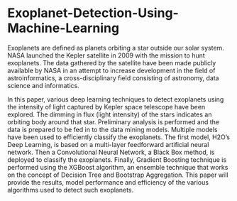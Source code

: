 # Exoplanet-Detection-Using-Machine-Learning

Exoplanets are defined as planets orbiting a star outside our solar system. NASA launched the Kepler satellite in 2009 with the mission to hunt exoplanets. The data gathered by the satellite have been made publicly available by NASA in an attempt to increase development in the field of astroinformatics, a cross-disciplinary field consisting of astronomy, data science and informatics. 

In this paper, various deep learning techniques to detect exoplanets using the intensity of light captured by Kepler space telescope have been explored. The dimming in flux (light intensity) of the stars indicates an orbiting body around that star. Preliminary analysis is performed and the data is prepared to be fed in to the data mining models. Multiple models have been used to efficiently classify the exoplanets. The first model, H2O’s Deep Learning, is based on a multi-layer feedforward artificial neural network. Then a Convolutional Neural Network, a Black Box method, is deployed to classify the exoplanets.  Finally, Gradient Boosting technique is performed using the XGBoost algorithm, an ensemble technique that works on the concept of Decision Tree and Bootstrap Aggregation. This paper will provide the results, model performance and efficiency of the various algorithms used to detect such exoplanets.

